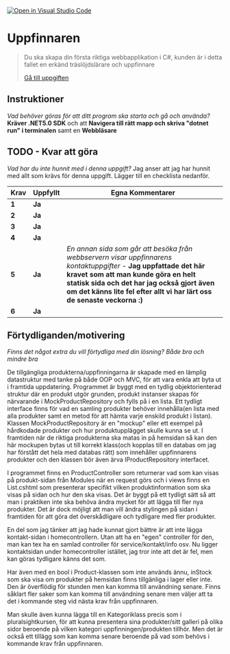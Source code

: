 [![Open in Visual Studio Code](https://classroom.github.com/assets/open-in-vscode-f059dc9a6f8d3a56e377f745f24479a46679e63a5d9fe6f495e02850cd0d8118.svg)](https://classroom.github.com/online_ide?assignment_repo_id=6585065&assignment_repo_type=AssignmentRepo)
# Uppfinnaren

>Du ska skapa din första riktiga webbapplikation i C#, kunden är i detta fallet en erkänd träslöjdslärare och uppfinnare
>
>[Gå till uppgiften](https://ju.instructure.com/courses/5943/assignments/24065)

## Instruktioner

*Vad behöver göras för att ditt program ska starta och gå och använda?*
**Kräver .NET5.0 SDK** och att
**Navigera till rätt mapp och skriva "dotnet run" i terminalen** samt en
**Webbläsare**

## TODO - Kvar att göra

*Vad har du inte hunnit med i denna uppgift?*
Jag anser att jag har hunnit med allt som krävs för denna uppgift. Lägger till en checklista nedanför.

 |Krav|Uppfyllt|Egna Kommentarer|
 |---|---|---|
|**1**  |**Ja**| |
|**2**  |**Ja**| |
|**3**  |**Ja**| |
|**4**  |**Ja**| |
|**5**  |**Ja**|*En annan sida som går att besöka från webbservern visar uppfinnarens kontaktuppgifter* - **Jag uppfattade det här kravet som att man kunde göra en helt statisk sida och det har jag också gjort även om det känns lite fel efter allt vi har lärt oss de senaste veckorna :)** |
|**6**  |**Ja**| |

## Förtydliganden/motivering

*Finns det något extra du vill förtydliga med din lösning? Både bra och mindre bra*

De tillgängliga produkterna/uppfinningarna är skapade med en lämplig datastruktur med tanke på både OOP och MVC, för att vara enkla att byta ut i framtida uppdatering. Programmet är byggt med en tydlig objektorienterad struktur där en produkt utgör grunden, produkt instanser skapas för närvarande i MockProductRepository och fylls på i en lista. Ett tydligt interface finns för vad en samling produkter behöver innehålla(en lista med alla produkter samt en metod för att hämta varje enskild produkt i listan). Klassen MockProductRepository är en "mockup" eller ett exempel på hårdkodade produkter och hur produktupplägget skulle kunna se ut. I framtiden när de riktiga produkterna ska matas in på hemsidan så kan den här mockupen bytas ut till korrekt klass(och kopplas till en databas om jag har förstått det hela med databas rätt) som innehåller uppfinnarens produkter och den klassen bör även ärva IProductRepository interfacet. 

I programmet finns en ProductController som returnerar vad som kan visas på produkt-sidan från Modules när en request görs och i views finns en List.cshtml som presenterar specifikt vilken produktinformation som ska visas på sidan och hur den ska visas. Det är byggt på ett tydligt sätt så att man i praktiken inte ska behöva ändra mycket för att lägga till fler nya produkter. Det är dock möjligt att man vill ändra stylingen på sidan i framtiden för att göra det överskådligare och tydligare med fler produkter.

En del som jag tänker att jag hade kunnat gjort bättre är att inte lägga kontakt-sidan i homecontrollern. Utan att ha en "egen" controller för den, man kan tex ha en samlad controller för service/kontakt/info osv. Nu ligger kontaktsidan under homecontroller istället, jag tror inte att det är fel, men kan göras tydligare känns det som.

Har även med en bool i Product-klassen som inte används ännu, inStock som ska visa om produkter på hemsidan finns tillgänliga i lager eller inte. Den är överflödig för stunden men kan komma till användning senare. Finns såklart fler saker som kan komma till användning senare men väljer att ta det i kommande steg vid nästa krav från uppfinnaren.

Man skulle även kunna lägga till en Kategoriklass precis som i pluralsightkursen, för att kunna presentera sina produkter/sitt galleri på olika sidor beroende på vilken kategori uppfinningen/produkten tillhör. Men det är också ett tillägg som kan komma senare beroende på vad som behövs i kommande krav från uppfinnaren.
